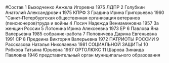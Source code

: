#Состав
1 Выходченко Анжела Игоревна 1975 ЛДПР
2 Голубкин Анатолий Александрович 1975 КПРФ
3 Градина Ирина Григорьевна 1960 \"Санкт-Петербургская общественная организация ветеранов (пенсионеров)труда и войны
4 Лосич Надежда Вениаминовна 1957 За женщин России
5 Лотонина Ирина Алексеевна 1973 ЕР
6 Павлова Яна Валерьевна 1985 собрание-работа
7 Поповичева Дарина Евгеньевна 1991 СР
8 Предеина Виктория Валерьевна 1972 ПАТРИОТЫ РОССИИ
9 Рассказова Наталья Николаевна 1981 СОЦИАЛЬНОЙ ЗАЩИТЫ
10 Рябкова Татьяна Юрьевна 1967 ОРТОЛЮКС
11 Шарова Зинаида Павловна 1946 представительный орган муниципального образования
